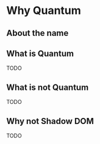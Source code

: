 # Why Quantum

## About the name

## What is Quantum

TODO

## What is not Quantum

TODO

## Why not Shadow DOM

TODO
